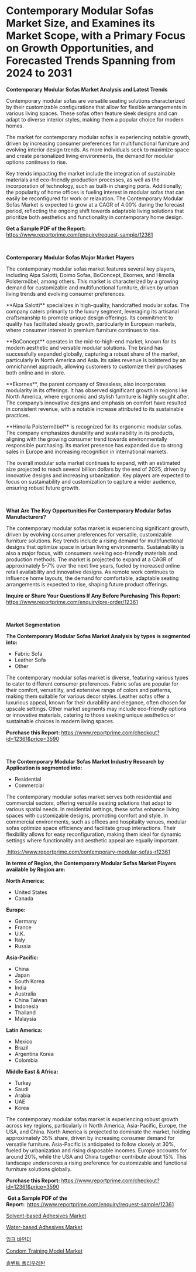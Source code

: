 <p><h1>Contemporary Modular Sofas Market Size, and Examines its Market Scope, with a Primary Focus on Growth Opportunities, and Forecasted Trends Spanning from 2024 to 2031</h1></p><p><strong>Contemporary Modular Sofas Market Analysis and Latest Trends</strong></p>
<p><p>Contemporary modular sofas are versatile seating solutions characterized by their customizable configurations that allow for flexible arrangements in various living spaces. These sofas often feature sleek designs and can adapt to diverse interior styles, making them a popular choice for modern homes. </p><p>The market for contemporary modular sofas is experiencing notable growth, driven by increasing consumer preferences for multifunctional furniture and evolving interior design trends. As more individuals seek to maximize space and create personalized living environments, the demand for modular options continues to rise. </p><p>Key trends impacting the market include the integration of sustainable materials and eco-friendly production processes, as well as the incorporation of technology, such as built-in charging ports. Additionally, the popularity of home offices is fueling interest in modular sofas that can easily be reconfigured for work or relaxation. The Contemporary Modular Sofas Market is expected to grow at a CAGR of 4.00% during the forecast period, reflecting the ongoing shift towards adaptable living solutions that prioritize both aesthetics and functionality in contemporary home design.</p></p>
<p><strong>Get a Sample PDF of the Report:&nbsp;</strong> <a href="https://www.reportprime.com/enquiry/request-sample/12361">https://www.reportprime.com/enquiry/request-sample/12361</a></p>
<p>&nbsp;</p>
<p><strong>Contemporary Modular Sofas Major Market Players</strong></p>
<p><p>The contemporary modular sofas market features several key players, including Alpa Salotti, Doimo Sofas, BoConcept, Ekornes, and Himolla Polstermöbel, among others. This market is characterized by a growing demand for customizable and multifunctional furniture, driven by urban living trends and evolving consumer preferences.</p><p>**Alpa Salotti** specializes in high-quality, handcrafted modular sofas. The company caters primarily to the luxury segment, leveraging its artisanal craftsmanship to promote unique design offerings. Its commitment to quality has facilitated steady growth, particularly in European markets, where consumer interest in premium furniture continues to rise.</p><p>**BoConcept** operates in the mid-to-high-end market, known for its modern aesthetic and versatile modular solutions. The brand has successfully expanded globally, capturing a robust share of the market, particularly in North America and Asia. Its sales revenue is bolstered by an omnichannel approach, allowing customers to customize their purchases both online and in-store.</p><p>**Ekornes**, the parent company of Stressless, also incorporates modularity in its offerings. It has observed significant growth in regions like North America, where ergonomic and stylish furniture is highly sought after. The company’s innovative designs and emphasis on comfort have resulted in consistent revenue, with a notable increase attributed to its sustainable practices.</p><p>**Himolla Polstermöbel** is recognized for its ergonomic modular sofas. The company emphasizes durability and sustainability in its products, aligning with the growing consumer trend towards environmentally responsible purchasing. Its market presence has expanded due to strong sales in Europe and increasing recognition in international markets.</p><p>The overall modular sofa market continues to expand, with an estimated size projected to reach several billion dollars by the end of 2025, driven by innovative designs and increasing urbanization. Key players are expected to focus on sustainability and customization to capture a wider audience, ensuring robust future growth.</p></p>
<p>&nbsp;</p>
<p><strong>What Are The Key Opportunities For Contemporary Modular Sofas Manufacturers?</strong></p>
<p><p>The contemporary modular sofas market is experiencing significant growth, driven by evolving consumer preferences for versatile, customizable furniture solutions. Key trends include a rising demand for multifunctional designs that optimize space in urban living environments. Sustainability is also a major focus, with consumers seeking eco-friendly materials and production methods. The market is projected to expand at a CAGR of approximately 5-7% over the next five years, fueled by increased online retail availability and innovative designs. As remote work continues to influence home layouts, the demand for comfortable, adaptable seating arrangements is expected to rise, shaping future product offerings.</p></p>
<p><strong>Inquire or Share Your Questions If Any Before Purchasing This Report:</strong> <a href="https://www.reportprime.com/enquiry/pre-order/12361">https://www.reportprime.com/enquiry/pre-order/12361</a></p>
<p>&nbsp;</p>
<p><strong>Market Segmentation</strong></p>
<p><strong>The Contemporary Modular Sofas Market Analysis by types is segmented into:</strong></p>
<p><ul><li>Fabric Sofa</li><li>Leather Sofa</li><li>Other</li></ul></p>
<p><p>The contemporary modular sofas market is diverse, featuring various types to cater to different consumer preferences. Fabric sofas are popular for their comfort, versatility, and extensive range of colors and patterns, making them suitable for various decor styles. Leather sofas offer a luxurious appeal, known for their durability and elegance, often chosen for upscale settings. Other market segments may include eco-friendly options or innovative materials, catering to those seeking unique aesthetics or sustainable choices in modern living spaces.</p></p>
<p><strong>Purchase this Report:&nbsp;</strong><a href="https://www.reportprime.com/checkout?id=12361&price=3590">https://www.reportprime.com/checkout?id=12361&price=3590</a></p>
<p>&nbsp;</p>
<p><strong>The Contemporary Modular Sofas Market Industry Research by Application is segmented into:</strong></p>
<p><ul><li>Residential</li><li>Commercial</li></ul></p>
<p><p>The contemporary modular sofas market serves both residential and commercial sectors, offering versatile seating solutions that adapt to various spatial needs. In residential settings, these sofas enhance living spaces with customizable designs, promoting comfort and style. In commercial environments, such as offices and hospitality venues, modular sofas optimize space efficiency and facilitate group interactions. Their flexibility allows for easy reconfiguration, making them ideal for dynamic settings where functionality and aesthetic appeal are equally important.</p></p>
<p><a href="https://www.reportprime.com/contemporary-modular-sofas-r12361">&nbsp;https://www.reportprime.com/contemporary-modular-sofas-r12361</a></p>
<p><strong>In terms of Region, the Contemporary Modular Sofas Market Players available by Region are:</strong></p>
<p>
    <p> <strong> North America: </strong>
        <ul>
            <li>United States</li>
            <li>Canada</li>
        </ul>
        </p> 
    <p> <strong> Europe: </strong>
        <ul>
            <li>Germany</li>
            <li>France</li>
            <li>U.K.</li>
            <li>Italy</li>
            <li>Russia</li>
        </ul>
        </p> 
    <p> <strong> Asia-Pacific: </strong>
        <ul>
            <li>China</li>
            <li>Japan</li>
            <li>South Korea</li>
            <li>India</li>
            <li>Australia</li>
            <li>China Taiwan</li>
            <li>Indonesia</li>
            <li>Thailand</li>
            <li>Malaysia</li>
        </ul>
        </p> 
    <p> <strong> Latin America: </strong>
        <ul>
            <li>Mexico</li>
            <li>Brazil</li>
            <li>Argentina Korea</li>
            <li>Colombia</li>
        </ul>
        </p> 
    <p> <strong> Middle East & Africa: </strong>
        <ul>
            <li>Turkey</li>
            <li>Saudi</li>
            <li>Arabia</li>
            <li>UAE</li>
            <li>Korea</li>
        </ul>
    </p>
    </p>
<p><p>The contemporary modular sofas market is experiencing robust growth across key regions, particularly in North America, Asia-Pacific, Europe, the USA, and China. North America is projected to dominate the market, holding approximately 35% share, driven by increasing consumer demand for versatile furniture. Asia-Pacific is anticipated to follow closely at 30%, fueled by urbanization and rising disposable incomes. Europe accounts for around 20%, while the USA and China together contribute about 15%. This landscape underscores a rising preference for customizable and functional furniture solutions globally.</p></p>
<p><strong>Purchase this Report: </strong><a href="https://www.reportprime.com/checkout?id=12361&price=3590">https://www.reportprime.com/checkout?id=12361&price=3590</a></p>
<p>&nbsp;<strong>Get a Sample PDF of the Report:&nbsp;&nbsp;</strong><a href="https://www.reportprime.com/enquiry/request-sample/12361">https://www.reportprime.com/enquiry/request-sample/12361</a></p>
<p><strong></strong></p>
<p><p><a href="https://issuu.com/reportprime-2/docs/solvent-based-adhesives-market-size_399a6184c287c2">Solvent-based Adhesives Market</a></p><p><a href="https://issuu.com/reportprime-2/docs/water-based-adhesives-market-size-2_50945aae63ec97">Water-based Adhesives Market</a></p><p><a href="https://medium.com/@avaoneill70/%EC%9E%89%ED%81%AC-%EB%B0%94%EC%9D%B8%EB%8D%94-%EC%8B%9C%EC%9E%A5-%EC%97%AD%ED%95%99-%ED%83%90%EC%83%89-2024%EB%85%84%EB%B6%80%ED%84%B0-2031%EB%85%84%EA%B9%8C%EC%A7%80%EC%9D%98-%EC%9E%89%ED%81%AC-%EB%B0%94%EC%9D%B8%EB%8D%94-%EC%8B%9C%EC%9E%A5-%EC%88%98%EC%9D%B5-%EB%B6%84%EC%84%9D-%EB%B0%8F-%EC%84%B1%EC%9E%A5-%EC%A0%84%EB%A7%9D-ca797d63ff92">잉크 바인더</a></p><p><a href="https://github.com/dringals/Market-Research-Report-List-5/blob/main/condom-training-model-market.md">Condom Training Model Market</a></p><p><a href="https://medium.com/@avaoneill70/%EA%B8%80%EB%A1%9C%EB%B2%8C-%EC%9A%A9%EB%A7%A4-%ED%8F%B4%EB%A6%AC%EC%9A%B0%EB%A0%88%ED%83%84-%EC%8B%9C%EC%9E%A5-%EC%8B%9C%EC%9E%A5-%EC%A0%90%EC%9C%A0%EC%9C%A8-%EC%8B%9C%EC%9E%A5-%EB%8F%99%ED%96%A5-%EB%B0%8F-%EB%AF%B8%EB%9E%98-%EC%84%B1%EC%9E%A5-%ED%83%90%EC%83%89-90f83b5f0a31">솔벤트 폴리우레탄</a></p></p>